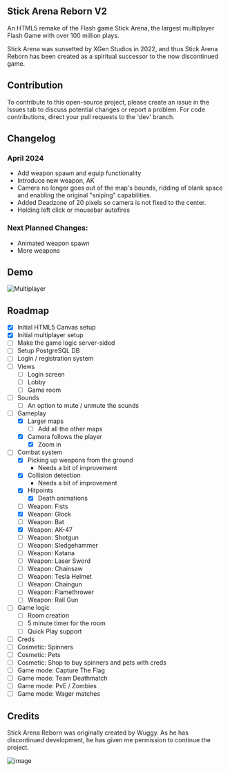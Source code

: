 ## Stick Arena Reborn V2
An HTML5 remake of the Flash game Stick Arena, the largest multiplayer Flash Game with over 100 million plays.

Stick Arena was sunsetted by XGen Studios in 2022, and thus Stick Arena Reborn has been created as a spiritual successor to the now discontinued game.
## Contribution

To contribute to this open-source project, please create an issue in the Issues tab to discuss potential changes or report a problem. For code contributions, direct your pull requests to the 'dev' branch.

## Changelog
### April 2024

* Add weapon spawn and equip functionality
* Introduce new weapon, AK
* Camera no longer goes out of the map's bounds, ridding of blank space and enabling the original "sniping" capabilities. 
* Added Deadzone of 20 pixels so camera is not fixed to the center.
* Holding left click or mousebar autofires

### Next Planned Changes:

* Animated weapon spawn
* More weapons

## Demo

![Multiplayer](https://user-images.githubusercontent.com/52111974/210186327-da458981-d3d4-469b-9de0-df20070fba4a.gif)

## Roadmap

- [x] Initial HTML5 Canvas setup
- [x] Initial multiplayer setup
- [ ] Make the game logic server-sided
- [ ] Setup PostgreSQL DB
- [ ] Login / registration system
- [ ] Views
  - [ ] Login screen
  - [ ] Lobby
  - [ ] Game room
- [ ] Sounds
  - [ ] An option to mute / unmute the sounds
- [ ] Gameplay
  - [x] Larger maps
    - [ ] Add all the other maps
  - [x] Camera follows the player
    - [x] Zoom in
- [ ] Combat system
  - [x] Picking up weapons from the ground
    - Needs a bit of improvement
  - [x] Collision detection
    - Needs a bit of improvement
  - [x] Hitpoints
    - [x] Death animations
  - [ ] Weapon: Fists
  - [x] Weapon: Glock
  - [ ] Weapon: Bat
  - [x] Weapon: AK-47
  - [ ] Weapon: Shotgun
  - [ ] Weapon: Sledgehammer
  - [ ] Weapon: Katana
  - [ ] Weapon: Laser Sword
  - [ ] Weapon: Chainsaw
  - [ ] Weapon: Tesla Helmet
  - [ ] Weapon: Chaingun
  - [ ] Weapon: Flamethrower
  - [ ] Weapon: Rail Gun
- [ ] Game logic
  - [ ] Room creation
  - [ ] 5 minute timer for the room
  - [ ] Quick Play support
- [ ] Creds
- [ ] Cosmetic: Spinners
- [ ] Cosmetic: Pets
- [ ] Cosmetic: Shop to buy spinners and pets with creds
- [ ] Game mode: Capture The Flag
- [ ] Game mode: Team Deathmatch
- [ ] Game mode: PvE / Zombies
- [ ] Game mode: Wager matches

## Credits

 Stick Arena Reborn was originally created by Wuggy. As he has discontinued development, he has given me permission to continue the project.

![image](https://github.com/Ebubekir-Tas/stick-arena-reborn-v2/assets/65694925/cf495f3d-cfc9-4c78-8a42-afd8e1fbf183)

